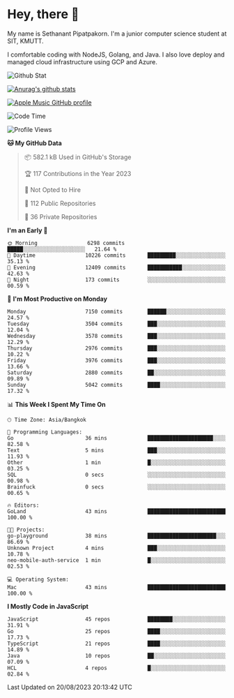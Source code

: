 # Hey, there 🙌
My name is Sethanant Pipatpakorn. I'm a junior computer science student at SIT, KMUTT.

I comfortable coding with NodeJS, Golang, and Java. I also love deploy and managed cloud infrastructure using GCP and Azure.

![Github Stat](https://github-profile-summary-cards.vercel.app/api/cards/profile-details?username=thetkpark&theme=dracula)

[![Anurag's github stats](https://github-readme-stats.vercel.app/api?username=thetkpark&count_private=true&show_icons=true&theme=tokyonight)](https://github.com/anuraghazra/github-readme-stats)

[![Apple Music GitHub profile](https://apple-music-github-profile.rayriffy.com/theme/light.svg?uid=000347.6120fcbefcb74cd59d65c108cc315787.1333)](https://github.com/rayriffy/apple-music-github-profile)

<!--START_SECTION:waka-->
![Code Time](http://img.shields.io/badge/Code%20Time-1%2C017%20hrs%2048%20mins-blue)

![Profile Views](http://img.shields.io/badge/Profile%20Views-0-blue)

**🐱 My GitHub Data** 

> 📦 582.1 kB Used in GitHub's Storage 
 > 
> 🏆 117 Contributions in the Year 2023
 > 
> 🚫 Not Opted to Hire
 > 
> 📜 112 Public Repositories 
 > 
> 🔑 36 Private Repositories 
 > 
**I'm an Early 🐤** 

```text
🌞 Morning                6298 commits        █████░░░░░░░░░░░░░░░░░░░░   21.64 % 
🌆 Daytime                10226 commits       █████████░░░░░░░░░░░░░░░░   35.13 % 
🌃 Evening                12409 commits       ███████████░░░░░░░░░░░░░░   42.63 % 
🌙 Night                  173 commits         ░░░░░░░░░░░░░░░░░░░░░░░░░   00.59 % 
```
📅 **I'm Most Productive on Monday** 

```text
Monday                   7150 commits        ██████░░░░░░░░░░░░░░░░░░░   24.57 % 
Tuesday                  3504 commits        ███░░░░░░░░░░░░░░░░░░░░░░   12.04 % 
Wednesday                3578 commits        ███░░░░░░░░░░░░░░░░░░░░░░   12.29 % 
Thursday                 2976 commits        ███░░░░░░░░░░░░░░░░░░░░░░   10.22 % 
Friday                   3976 commits        ███░░░░░░░░░░░░░░░░░░░░░░   13.66 % 
Saturday                 2880 commits        ██░░░░░░░░░░░░░░░░░░░░░░░   09.89 % 
Sunday                   5042 commits        ████░░░░░░░░░░░░░░░░░░░░░   17.32 % 
```


📊 **This Week I Spent My Time On** 

```text
🕑︎ Time Zone: Asia/Bangkok

💬 Programming Languages: 
Go                       36 mins             █████████████████████░░░░   82.58 % 
Text                     5 mins              ███░░░░░░░░░░░░░░░░░░░░░░   11.93 % 
Other                    1 min               █░░░░░░░░░░░░░░░░░░░░░░░░   03.25 % 
SQL                      0 secs              ░░░░░░░░░░░░░░░░░░░░░░░░░   00.98 % 
Brainfuck                0 secs              ░░░░░░░░░░░░░░░░░░░░░░░░░   00.65 % 

🔥 Editors: 
GoLand                   43 mins             █████████████████████████   100.00 % 

🐱‍💻 Projects: 
go-playground            38 mins             ██████████████████████░░░   86.69 % 
Unknown Project          4 mins              ███░░░░░░░░░░░░░░░░░░░░░░   10.78 % 
neo-mobile-auth-service  1 min               █░░░░░░░░░░░░░░░░░░░░░░░░   02.53 % 

💻 Operating System: 
Mac                      43 mins             █████████████████████████   100.00 % 
```

**I Mostly Code in JavaScript** 

```text
JavaScript               45 repos            ████████░░░░░░░░░░░░░░░░░   31.91 % 
Go                       25 repos            ████░░░░░░░░░░░░░░░░░░░░░   17.73 % 
TypeScript               21 repos            ████░░░░░░░░░░░░░░░░░░░░░   14.89 % 
Java                     10 repos            ██░░░░░░░░░░░░░░░░░░░░░░░   07.09 % 
HCL                      4 repos             █░░░░░░░░░░░░░░░░░░░░░░░░   02.84 % 
```




 Last Updated on 20/08/2023 20:13:42 UTC
<!--END_SECTION:waka-->
